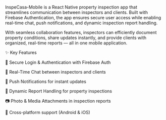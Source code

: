 InspeCasa-Mobile is a React Native property inspection app that streamlines communication between inspectors and clients. Built with Firebase Authentication, the app ensures secure user access while enabling real-time chat, push notifications, and dynamic inspection report handling.

With seamless collaboration features, inspectors can efficiently document property conditions, share updates instantly, and provide clients with organized, real-time reports — all in one mobile application.

✨ Key Features

🔑 Secure Login & Authentication with Firebase Auth

💬 Real-Time Chat between inspectors and clients

🔔 Push Notifications for instant updates

📑 Dynamic Report Handling for property inspections

📷 Photo & Media Attachments in inspection reports

📱 Cross-platform support (Android & iOS)
